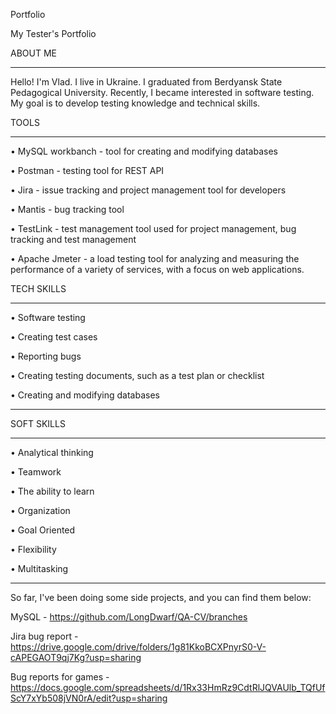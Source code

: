 Portfolio

My Tester's Portfolio

ABOUT ME
______________________________________________

Hello! I'm Vlad. I live in Ukraine. I graduated from Berdyansk State Pedagogical University. Recently, I became interested in software testing. My goal is to develop testing knowledge and technical skills.

TOOLS

______________________________________________

• MySQL workbanch - tool for creating and modifying databases

• Postman - testing tool for REST API

• Jira - issue tracking and project management tool for developers

• Mantis - bug tracking tool

• TestLink - test management tool used for project management, bug tracking and test management

• Apache Jmeter - a load testing tool for analyzing and measuring the performance of a variety of services, with a focus on web applications.

TECH SKILLS

______________________________________________


• Software testing

• Creating test cases

• Reporting bugs

• Creating testing documents, such as a test plan or checklist

• Creating and modifying databases

______________________________________________

SOFT SKILLS

______________________________________________

• Analytical thinking

• Teamwork

• The ability to learn

• Organization

• Goal Oriented

• Flexibility

• Multitasking

______________________________________________
So far, I've been doing some side projects, and you can find them below:


MySQL - https://github.com/LongDwarf/QA-CV/branches


Jira bug report - https://drive.google.com/drive/folders/1g81KkoBCXPnyrS0-V-cAPEGAOT9qj7Kg?usp=sharing

Bug reports for games - https://docs.google.com/spreadsheets/d/1Rx33HmRz9CdtRlJQVAUlb_TQfUfScY7xYb508jVN0rA/edit?usp=sharing

